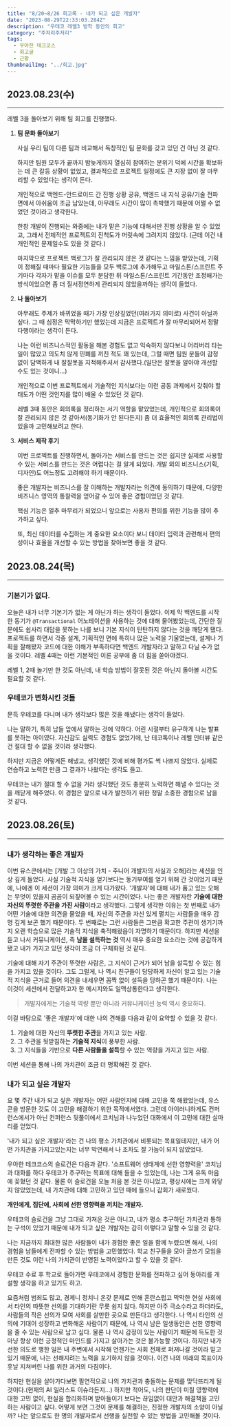 ```yaml
---
title: "8/20~8/26 회고록 - 내가 되고 싶은 개발자"
date: "2023-08-29T22:33:03.284Z"
description: "우테코 레벨3 방학 동안의 회고"
category: "주저리주저리"
tags:
  - 우아한 테크코스
  - 회고글
  - 근황
thumbnailImg: "../회고.jpg"
---
```


## 2023.0**8.23(수)**

---

레벨 3을 돌아보기 위해 팀 회고를 진행했다.

1. **팀 문화 돌아보기**

   사실 우리 팀이 다른 팀과 비교해서 독창적인 팀 문화를 갖고 있던 건 아닌 것 같다.

   하지만 팀원 모두가 끝까지 밤늦게까지 열심히 참여하는 분위기 덕에 시간을 확보하는 데 큰 갈등 상황이 없었고, 결과적으로 프로젝트 일정에도 큰 지장 없이 잘 마무리할 수 있었다는 생각이 든다.

   개인적으로 백엔드-안드로이드 간 진행 상황 공유, 백엔드 내 지식 공유/기술 전파 면에서 아쉬움이 조금 남았는데, 아무래도 시간이 많이 촉박했기 때문에 어쩔 수 없었던 것이라고 생각한다.

   한창 개발이 진행되는 와중에는 내가 맡은 기능에 대해서만 진행 상황을 알 수 있었고, 그래서 전체적인 프로젝트의 진척도가 머릿속에 그려지지 않았다. (근데 이건 내 개인적인 문제일수도 있을 것 같다.)

   마지막으로 프로젝트 백로그가 잘 관리되지 않은 것 같다는 느낌을 받았는데, 기획이 정해질 때마다 필요한 기능들을 모두 백로그에 추가해두고 마일스톤/스프린트 주기마다 각자가 맡을 이슈를 모두 분담한 뒤 마일스톤/스프린트 기간동안 조정해가는 방식이었으면 좀 더 질서정연하게 관리되지 않았을까하는 생각이 들었다.

2. **나 돌아보기**

   아무래도 주제가 바뀌었을 때가 가장 인상깊었던(여러가지 의미로) 사건이 아닐까 싶다. 그 때 심정은 막막하기만 했었는데 지금은 프로젝트가 잘 마무리되어서 정말 다행이라는 생각이 든다.

   나는 이런 비즈니스적인 활동을 해본 경험도 없고 익숙하지 않다보니 어리버리 타는 일이 많았고 의도치 않게 민폐를 끼친 적도 꽤 있는데, 그럴 때면 팀원 분들이 감정 없이 담백하게 내 잘잘못을 지적해주셔서 감사했다.(일단은 잘못을 알아야 개선할 수도 있는 것이니…)

   개인적으로 이번 프로젝트에서 기술적인 지식보다는 이런 공동 과제에서 갖춰야 할 태도가 어떤 것인지를 많이 배울 수 있었던 것 같다.

   레벨 3때 동안은 회의록을 정리하는 서기 역할을 맡았었는데, 개인적으로 회의록이 잘 관리되지 않은 것 같아서(동기화가 안 된다든지) 좀 더 효율적인 회의록 관리법이 있을까 고민해보려고 한다.

3. **서비스 제작 후기**

   이번 프로젝트를 진행하면서, 돌아가는 서비스를 만드는 것은 쉽지만 실제로 사용할 수 있는 서비스를 만드는 것은 어렵다는 걸 알게 되었다. 개발 외의 비즈니스(기획, 디자인)도 어느정도 고려해야 하기 때문이다.

   좋은 개발자는 비즈니스를 잘 이해하는 개발자라는 의견에 동의하기 때문에, 다양한 비즈니스 영역의 통찰력을 얻어갈 수 있어 좋은 경험이었던 것 같다.

   핵심 기능은 얼추 마무리가 되었으니 앞으로는 사용자 편의를 위한 기능을 많이 추가하고 싶다.

   또, 최신 데이터를 수집하는 게 중요한 요소이다 보니 데이터 입력과 관련해서 편의성이나 효율을 개선할 수 있는 방법을 찾아보면 좋을 것 같다.

## 2023.08.24(목)

---

### 기본기가 없다.

오늘은 내가 너무 기본기가 없는 게 아닌가 하는 생각이 들었다.
이제 막 백엔드를 시작한 동기가 `@Transactional` 어노테이션을 사용하는 것에 대해 물어봤었는데, 간단한 질문에도 쉽사리 대답을 못하는 나를 보니 기본 지식이 탄탄하지 않다는 것을 깨닫게 됐다.
프로젝트를 하면서 각종 설계, 기획적인 면에 특히나 많은 노력을 기울였는데, 설계나 기획을 잘해봤자 코드에 대한 이해가 부족하다면 백엔드 개발자라고 말하고 다닐 수가 없을 것이다.
레벨 4때는 이런 기본적인 이론 공부에 좀 더 힘을 쏟아야겠다.

레벨 1, 2때 놀기만 한 것도 아닌데, 내 학습 방법이 잘못된 것은 아닌지 돌아볼 시간도 필요할 것 같다.

### 우테코가 변화시킨 것들

문득 우테코를 다니며 내가 생각보다 많은 것을 해냈다는 생각이 들었다.

나는 말하기, 특히 남들 앞에서 말하는 것에 약하다. 어린 시절부터 유구하게 나는 발표를 못하는 아이였다. 자신감도 실력도 경험도 없었기에, 난 테코톡이나 레벨 인터뷰 같은 건 절대 할 수 없을 것이라 생각했다.

하지만 지금은 어떻게든 해냈고, 생각했던 것에 비해 평가도 썩 나쁘지 않았다. 실제로 연습하고 노력한 만큼 그 결과가 나왔다는 생각도 들고.

우테코는 내가 절대 할 수 없을 거라 생각했던 것도 충분히 노력하면 해낼 수 있다는 것을 깨닫게 해주었다. 이 경험은 앞으로 내가 발전하기 위한 정말 소중한 경험으로 남을 것 같다.

## 2023.08.26(토)

---

### 내가 생각하는 좋은 개발자

이번 유스콘에서는 [개발 그 이상의 가치 - 주니어 개발자의 사실과 오해]라는 세션을 인상 깊게 들었다.
사실 기술적 지식을 얻기보다는 동기부여를 얻기 위해 간 것이었기 때문에, 나에겐 이 세션이 가장 의미가 크게 다가왔다.
'개발자'에 대해 내가 품고 있는 오해는 무엇이 있을지 곰곰이 되짚어볼 수 있는 시간이었다.
나는 좋은 개발자란 **기술에 대한 자신의 뚜렷한 주관을 가진 사람**이라고 생각했다.
그렇게 생각한 이유는 첫 번째로 내가 어떤 기술에 대한 의견을 물었을 때, 자신의 주관을 자신 있게 펼치는 사람들을 매우 감명 깊게 보곤 했기 때문이다.
두 번째로는 그런 사람들은 그만큼 확고한 주관이 생기기까지 오랜 학습으로 많은 기술적 지식을 축적해왔음이 자명하기 때문이다.
하지만 세션을 듣고 나서 커뮤니케이션, 즉 **남을 설득하는 것** 역시 매우 중요한 요소라는 것에 공감하게 됐고 내가 가지고 있던 생각이 조금 더 구체화된 것 같다.

기술에 대해 자기 주관이 뚜렷한 사람은, 그 지식이 근거가 되어 남을 설득할 수 있는 힘을 가지고 있을 것이다. 그도 그럴게, 나 역시 친구들이 당당하게 자신이 알고 있는 기술적 지식을 근거로 들어 의견을 내세우면 꼼짝 없이 설득을 당하곤 했기 때문이다.
나는 이것이 세션에서 전달하고자 한 메시지와도 일맥상통한다고 생각한다.

> 개발자에게는 기술적 역량 뿐만 아니라 커뮤니케이션 능력 역시 중요하다.

이걸 바탕으로 '좋은 개발자'에 대한 나의 견해를 다음과 같이 요약할 수 있을 것 같다.

1. 기술에 대한 자신의 **뚜렷한 주관**을 가지고 있는 사람.
2. 그 주관을 뒷받침하는 **기술적 지식**이 풍부한 사람.
3. 그 지식들을 기반으로 **다른 사람들을 설득**할 수 있는 역량을 가지고 있는 사람.

이번 세션을 통해 나의 가치관이 조금 더 명확해진 것 같다.

### 내가 되고 싶은 개발자

요 몇 주간 내가 되고 싶은 개발자는 어떤 사람인지에 대해 고민을 쭉 해왔었는데, 유스콘을 방문한 것도 이 고민을 해결하기 위한 목적에서였다. 그런데 아이러니하게도 컨퍼런스에서가 아닌 컨퍼런스 뒷풀이에서 코치님과 나누었던 대화에서 이 고민에 대한 실마리를 얻었다.

'내가 되고 싶은 개발자'라는 건 나의 평소 가치관에서 비롯되는 목표일테지만, 내가 어떤 가치관을 가지고있는지는 너무 막연해서 나 조차도 잘 가늠이 되지 않았었다.

우아한 테크코스의 슬로건은 다음과 같다.
'소프트웨어 생태계에 선한 영향력을'
코치님과 대화를 하다 우테코가 추구하는 목표에 대해 들을 수 있었는데, 나는 그게 유독 마음에 꽂혔던 것 같다.
물론 이 슬로건을 오늘 처음 본 것은 아니었고, 평상시에는 크게 와닿지 않았었는데, 내 가치관에 대해 고민하고 있던 때에 들으니 감회가 새로웠다.

**개인에게, 집단에, 사회에 선한 영향력을 끼치는 개발자.**

우테코의 슬로건을 그냥 그대로 가져온 것은 아니고, 내가 평소 추구하던 가치관과 통하는 구석이 있었기 때문에 내가 되고 싶은 개발자는 감히 이렇다고 말할 수 있을 것 같다.

나는 지금까지 최대한 많은 사람들이 내가 경험한 좋은 일을 함께 누렸으면 해서, 나의 경험을 남들에게 전파할 수 있는 방법을 고민했었다.
학교 친구들을 모아 글쓰기 모임을 만든 것도 이런 나의 가치관이 반영된 노력이었다고 할 수 있을 것 같다.

우테코 수료 후 학교로 돌아가면 우테코에서 경험한 문화를 전파하고 싶어 동아리를 개설할 생각을 하고 있기도 하고.

요즘처럼 범죄도 많고, 경제니 정치니 온갖 문제로 인해 혼란스럽고 막막한 현실 사회에서 타인의 따뜻한 선의를 기대하기란 무릇 쉽지 않다.
하지만 아주 극소수라고 하더라도, 사람들의 작은 선의가 모여 사회를 살만한 곳으로 만든다고 생각한다.
나 역시 타인의 선의에 기대어 성장하고 변화해온 사람이기 때문에, 나 역시 남은 일생동안은 선한 영향력을 줄 수 있는 사람으로 남고 싶다.
물론 나 역시 감정이 있는 사람이기 때문에 득도한 것 마냥 항상 이런 긍정적인 마인드를 가지고 살아가는 것은 불가능할 것이다.
하지만 내가 선한 의도로 행한 일은 내 주변에서 시작해 언젠가는 사회 전체로 퍼져나갈 것이라 믿고 있기 때문에, 나는 선해지려는 노력을 포기하지 않을 것이다.
이건 나의 미래의 목표이자 훗날 지쳐버린 나를 위한 과거의 다짐이다.

하지만 현실을 살아가다보면 필연적으로 나의 가치관과 충돌하는 문제를 맞닥뜨리게 될 것이다.(현재의 AI 일러스트 이슈라든지...) 하지만 적어도, 나의 판단이 미칠 영향력에 대한 고민 없이, 현실을 합리화하며 받아들이기 보다는 끊임없이 대안과 해결책을 고민하는 사람이고 싶다. 어떻게 보면 그것이 문제를 해결하는, 진정한 개발자의 소양이 아닐까?
나는 앞으로도 한 명의 개발자로서 선행을 실천할 수 있는 방법을 고민해볼 것이다.
